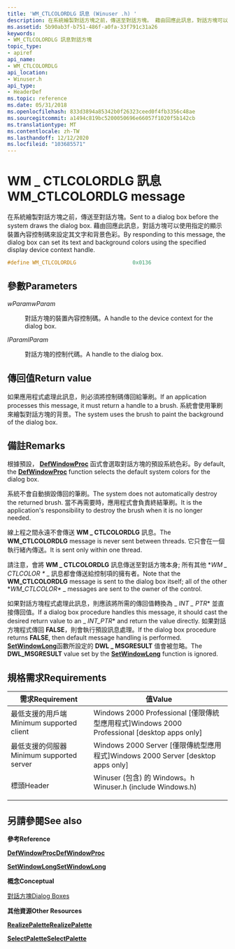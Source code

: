 ```yaml
---
title: 'WM_CTLCOLORDLG 訊息 (Winuser .h) '
description: 在系統繪製對話方塊之前，傳送至對話方塊。 藉由回應此訊息，對話方塊可以使用指定的顯示裝置內容控制碼來設定其文字和背景色彩。
ms.assetid: 5b90ab3f-b751-486f-a0fa-33f791c31a26
keywords:
- WM_CTLCOLORDLG 訊息對話方塊
topic_type:
- apiref
api_name:
- WM_CTLCOLORDLG
api_location:
- Winuser.h
api_type:
- HeaderDef
ms.topic: reference
ms.date: 05/31/2018
ms.openlocfilehash: 833d3894a85342b0f26323ceed0f4fb3356c48ae
ms.sourcegitcommit: a1494c819bc5200050696e66057f1020f5b142cb
ms.translationtype: MT
ms.contentlocale: zh-TW
ms.lasthandoff: 12/12/2020
ms.locfileid: "103685571"
---
```

# <a name="wm_ctlcolordlg-message"></a><span data-ttu-id="b940b-105">WM \_ CTLCOLORDLG 訊息</span><span class="sxs-lookup"><span data-stu-id="b940b-105">WM\_CTLCOLORDLG message</span></span>

<span data-ttu-id="b940b-106">在系統繪製對話方塊之前，傳送至對話方塊。</span><span class="sxs-lookup"><span data-stu-id="b940b-106">Sent to a dialog box before the system draws the dialog box.</span></span> <span data-ttu-id="b940b-107">藉由回應此訊息，對話方塊可以使用指定的顯示裝置內容控制碼來設定其文字和背景色彩。</span><span class="sxs-lookup"><span data-stu-id="b940b-107">By responding to this message, the dialog box can set its text and background colors using the specified display device context handle.</span></span>


```C++
#define WM_CTLCOLORDLG                  0x0136
```



## <a name="parameters"></a><span data-ttu-id="b940b-108">參數</span><span class="sxs-lookup"><span data-stu-id="b940b-108">Parameters</span></span>

<dl> <dt>

<span data-ttu-id="b940b-109">*wParam*</span><span class="sxs-lookup"><span data-stu-id="b940b-109">*wParam*</span></span> 
</dt> <dd>

<span data-ttu-id="b940b-110">對話方塊的裝置內容控制碼。</span><span class="sxs-lookup"><span data-stu-id="b940b-110">A handle to the device context for the dialog box.</span></span>

</dd> <dt>

<span data-ttu-id="b940b-111">*lParam*</span><span class="sxs-lookup"><span data-stu-id="b940b-111">*lParam*</span></span> 
</dt> <dd>

<span data-ttu-id="b940b-112">對話方塊的控制代碼。</span><span class="sxs-lookup"><span data-stu-id="b940b-112">A handle to the dialog box.</span></span>

</dd> </dl>

## <a name="return-value"></a><span data-ttu-id="b940b-113">傳回值</span><span class="sxs-lookup"><span data-stu-id="b940b-113">Return value</span></span>

<span data-ttu-id="b940b-114">如果應用程式處理此訊息，則必須將控制碼傳回給筆刷。</span><span class="sxs-lookup"><span data-stu-id="b940b-114">If an application processes this message, it must return a handle to a brush.</span></span> <span data-ttu-id="b940b-115">系統會使用筆刷來繪製對話方塊的背景。</span><span class="sxs-lookup"><span data-stu-id="b940b-115">The system uses the brush to paint the background of the dialog box.</span></span>

## <a name="remarks"></a><span data-ttu-id="b940b-116">備註</span><span class="sxs-lookup"><span data-stu-id="b940b-116">Remarks</span></span>

<span data-ttu-id="b940b-117">根據預設， [**DefWindowProc**](/windows/desktop/api/winuser/nf-winuser-defwindowproca) 函式會選取對話方塊的預設系統色彩。</span><span class="sxs-lookup"><span data-stu-id="b940b-117">By default, the [**DefWindowProc**](/windows/desktop/api/winuser/nf-winuser-defwindowproca) function selects the default system colors for the dialog box.</span></span>

<span data-ttu-id="b940b-118">系統不會自動損毀傳回的筆刷。</span><span class="sxs-lookup"><span data-stu-id="b940b-118">The system does not automatically destroy the returned brush.</span></span> <span data-ttu-id="b940b-119">當不再需要時，應用程式會負責終結筆刷。</span><span class="sxs-lookup"><span data-stu-id="b940b-119">It is the application's responsibility to destroy the brush when it is no longer needed.</span></span>

<span data-ttu-id="b940b-120">線上程之間永遠不會傳送 **WM \_ CTLCOLORDLG** 訊息。</span><span class="sxs-lookup"><span data-stu-id="b940b-120">The **WM\_CTLCOLORDLG** message is never sent between threads.</span></span> <span data-ttu-id="b940b-121">它只會在一個執行緒內傳送。</span><span class="sxs-lookup"><span data-stu-id="b940b-121">It is sent only within one thread.</span></span>

<span data-ttu-id="b940b-122">請注意，會將 **WM \_ CTLCOLORDLG** 訊息傳送至對話方塊本身; 所有其他 \**WM \_ CTLCOLOR \** _ 訊息都會傳送給控制項的擁有者。</span><span class="sxs-lookup"><span data-stu-id="b940b-122">Note that the **WM\_CTLCOLORDLG** message is sent to the dialog box itself; all of the other \**WM\_CTLCOLOR\** _ messages are sent to the owner of the control.</span></span>

<span data-ttu-id="b940b-123">如果對話方塊程式處理此訊息，則應該將所需的傳回值轉換為 _ *INT \_ PTR*\* 並直接傳回值。</span><span class="sxs-lookup"><span data-stu-id="b940b-123">If a dialog box procedure handles this message, it should cast the desired return value to an _ *INT\_PTR*\* and return the value directly.</span></span> <span data-ttu-id="b940b-124">如果對話方塊程式傳回 **FALSE**，則會執行預設訊息處理。</span><span class="sxs-lookup"><span data-stu-id="b940b-124">If the dialog box procedure returns **FALSE**, then default message handling is performed.</span></span> <span data-ttu-id="b940b-125">[**SetWindowLong**](/windows/desktop/api/winuser/nf-winuser-setwindowlonga)函數所設定的 **DWL \_ MSGRESULT** 值會被忽略。</span><span class="sxs-lookup"><span data-stu-id="b940b-125">The **DWL\_MSGRESULT** value set by the [**SetWindowLong**](/windows/desktop/api/winuser/nf-winuser-setwindowlonga) function is ignored.</span></span>

## <a name="requirements"></a><span data-ttu-id="b940b-126">規格需求</span><span class="sxs-lookup"><span data-stu-id="b940b-126">Requirements</span></span>



| <span data-ttu-id="b940b-127">需求</span><span class="sxs-lookup"><span data-stu-id="b940b-127">Requirement</span></span> | <span data-ttu-id="b940b-128">值</span><span class="sxs-lookup"><span data-stu-id="b940b-128">Value</span></span> |
|-------------------------------------|----------------------------------------------------------------------------------------------------------|
| <span data-ttu-id="b940b-129">最低支援的用戶端</span><span class="sxs-lookup"><span data-stu-id="b940b-129">Minimum supported client</span></span><br/> | <span data-ttu-id="b940b-130">Windows 2000 Professional \[僅限傳統型應用程式\]</span><span class="sxs-lookup"><span data-stu-id="b940b-130">Windows 2000 Professional \[desktop apps only\]</span></span><br/>                                               |
| <span data-ttu-id="b940b-131">最低支援的伺服器</span><span class="sxs-lookup"><span data-stu-id="b940b-131">Minimum supported server</span></span><br/> | <span data-ttu-id="b940b-132">Windows 2000 Server \[僅限傳統型應用程式\]</span><span class="sxs-lookup"><span data-stu-id="b940b-132">Windows 2000 Server \[desktop apps only\]</span></span><br/>                                                     |
| <span data-ttu-id="b940b-133">標頭</span><span class="sxs-lookup"><span data-stu-id="b940b-133">Header</span></span><br/>                   | <dl> <span data-ttu-id="b940b-134"><dt>Winuser (包含) 的 Windows。h </dt></span><span class="sxs-lookup"><span data-stu-id="b940b-134"><dt>Winuser.h (include Windows.h)</dt></span></span> </dl> |



## <a name="see-also"></a><span data-ttu-id="b940b-135">另請參閱</span><span class="sxs-lookup"><span data-stu-id="b940b-135">See also</span></span>

<dl> <dt>

<span data-ttu-id="b940b-136">**參考**</span><span class="sxs-lookup"><span data-stu-id="b940b-136">**Reference**</span></span>
</dt> <dt>

[<span data-ttu-id="b940b-137">**DefWindowProc**</span><span class="sxs-lookup"><span data-stu-id="b940b-137">**DefWindowProc**</span></span>](/windows/desktop/api/winuser/nf-winuser-defwindowproca)
</dt> <dt>

[<span data-ttu-id="b940b-138">**SetWindowLong**</span><span class="sxs-lookup"><span data-stu-id="b940b-138">**SetWindowLong**</span></span>](/windows/desktop/api/winuser/nf-winuser-setwindowlonga)
</dt> <dt>

<span data-ttu-id="b940b-139">**概念**</span><span class="sxs-lookup"><span data-stu-id="b940b-139">**Conceptual**</span></span>
</dt> <dt>

[<span data-ttu-id="b940b-140">對話方塊</span><span class="sxs-lookup"><span data-stu-id="b940b-140">Dialog Boxes</span></span>](dialog-boxes.md)
</dt> <dt>

<span data-ttu-id="b940b-141">**其他資源**</span><span class="sxs-lookup"><span data-stu-id="b940b-141">**Other Resources**</span></span>
</dt> <dt>

[<span data-ttu-id="b940b-142">**RealizePalette**</span><span class="sxs-lookup"><span data-stu-id="b940b-142">**RealizePalette**</span></span>](/windows/desktop/api/wingdi/nf-wingdi-realizepalette)
</dt> <dt>

[<span data-ttu-id="b940b-143">**SelectPalette**</span><span class="sxs-lookup"><span data-stu-id="b940b-143">**SelectPalette**</span></span>](/windows/desktop/api/wingdi/nf-wingdi-selectpalette)
</dt> </dl>

 

